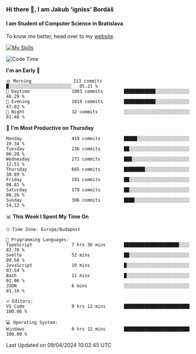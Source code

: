 ### Hi there 👋, I am Jakub 'igniss' Bordáš

#### I am Student of Computer Science in Bratislava
To know me better, head over to my [website](https://bordas.sk).

[![My Skills](https://skillicons.dev/icons?i=js,html,css,figma,svelte,java,kotlin,python,postgresql,typescript,nest,nodejs)](https://bordas.sk)


<!--START_SECTION:waka-->
![Code Time](http://img.shields.io/badge/Code%20Time-1%2C462%20hrs%2013%20mins-blue)

**I'm an Early 🐤** 

```text
🌞 Morning                113 commits         █░░░░░░░░░░░░░░░░░░░░░░░░   05.21 % 
🌆 Daytime                1003 commits        ████████████░░░░░░░░░░░░░   46.29 % 
🌃 Evening                1019 commits        ████████████░░░░░░░░░░░░░   47.02 % 
🌙 Night                  32 commits          ░░░░░░░░░░░░░░░░░░░░░░░░░   01.48 % 
```
📅 **I'm Most Productive on Thursday** 

```text
Monday                   419 commits         █████░░░░░░░░░░░░░░░░░░░░   19.34 % 
Tuesday                  136 commits         ██░░░░░░░░░░░░░░░░░░░░░░░   06.28 % 
Wednesday                271 commits         ███░░░░░░░░░░░░░░░░░░░░░░   12.51 % 
Thursday                 665 commits         ████████░░░░░░░░░░░░░░░░░   30.69 % 
Friday                   191 commits         ██░░░░░░░░░░░░░░░░░░░░░░░   08.81 % 
Saturday                 179 commits         ██░░░░░░░░░░░░░░░░░░░░░░░   08.26 % 
Sunday                   306 commits         ████░░░░░░░░░░░░░░░░░░░░░   14.12 % 
```


📊 **This Week I Spent My Time On** 

```text
🕑︎ Time Zone: Europe/Budapest

💬 Programming Languages: 
TypeScript               7 hrs 36 mins       █████████████████████░░░░   82.70 % 
Svelte                   52 mins             ██░░░░░░░░░░░░░░░░░░░░░░░   09.58 % 
JavaScript               19 mins             █░░░░░░░░░░░░░░░░░░░░░░░░   03.54 % 
Bash                     11 mins             █░░░░░░░░░░░░░░░░░░░░░░░░   02.06 % 
JSON                     6 mins              ░░░░░░░░░░░░░░░░░░░░░░░░░   01.16 % 

🔥 Editors: 
VS Code                  9 hrs 12 mins       █████████████████████████   100.00 % 

💻 Operating System: 
Windows                  9 hrs 12 mins       █████████████████████████   100.00 % 
```


 Last Updated on 09/04/2024 10:02:45 UTC
<!--END_SECTION:waka-->

